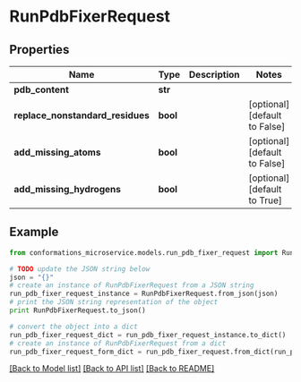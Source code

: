 # RunPdbFixerRequest


## Properties

Name | Type | Description | Notes
------------ | ------------- | ------------- | -------------
**pdb_content** | **str** |  | 
**replace_nonstandard_residues** | **bool** |  | [optional] [default to False]
**add_missing_atoms** | **bool** |  | [optional] [default to False]
**add_missing_hydrogens** | **bool** |  | [optional] [default to True]

## Example

```python
from conformations_microservice.models.run_pdb_fixer_request import RunPdbFixerRequest

# TODO update the JSON string below
json = "{}"
# create an instance of RunPdbFixerRequest from a JSON string
run_pdb_fixer_request_instance = RunPdbFixerRequest.from_json(json)
# print the JSON string representation of the object
print RunPdbFixerRequest.to_json()

# convert the object into a dict
run_pdb_fixer_request_dict = run_pdb_fixer_request_instance.to_dict()
# create an instance of RunPdbFixerRequest from a dict
run_pdb_fixer_request_form_dict = run_pdb_fixer_request.from_dict(run_pdb_fixer_request_dict)
```
[[Back to Model list]](../README.md#documentation-for-models) [[Back to API list]](../README.md#documentation-for-api-endpoints) [[Back to README]](../README.md)


